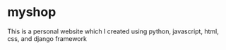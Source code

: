 # myshop
This is a personal website which I created using python, javascript, html, css, and django framework
